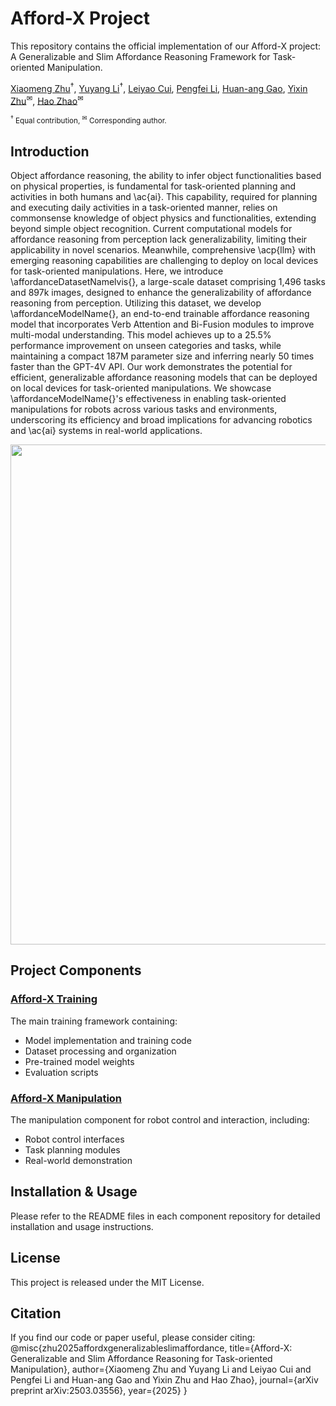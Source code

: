 # Afford-X Project

This repository contains the official implementation of our Afford-X project: A Generalizable and Slim Affordance Reasoning Framework for Task-oriented Manipulation.

[Xiaomeng Zhu]( )<sup>†</sup>, [Yuyang Li]( )<sup>†</sup>, [Leiyao Cui]( ), [Pengfei Li](), [Huan-ang Gao](), [Yixin Zhu](https://yzhu.io/)<sup>✉</sup>, [Hao Zhao](https://sites.google.com/view/fromandto)<sup>✉</sup>

<small><sup>†</sup> Equal contribution, <sup>✉</sup> Corresponding author.</small>

## Introduction
Object affordance reasoning, the ability to infer object functionalities based on physical properties, is fundamental for task-oriented planning and activities in both humans and \ac{ai}. This capability, required for planning and executing daily activities in a task-oriented manner, relies on commonsense knowledge of object physics and functionalities, extending beyond simple object recognition. Current computational models for affordance reasoning from perception lack generalizability, limiting their applicability in novel scenarios. Meanwhile, comprehensive \acp{llm} with emerging reasoning capabilities are challenging to deploy on local devices for task-oriented manipulations. Here, we introduce \affordanceDatasetNamelvis{}, a large-scale dataset comprising 1,496 tasks and 897k images, designed to enhance the generalizability of affordance reasoning from perception. Utilizing this dataset, we develop \affordanceModelName{}, an end-to-end trainable affordance reasoning model that incorporates Verb Attention and Bi-Fusion modules to improve multi-modal understanding. This model achieves up to a 25.5\% performance improvement on unseen categories and tasks, while maintaining a compact 187M parameter size and inferring nearly 50 times faster than the GPT-4V API. Our work demonstrates the potential for efficient, generalizable affordance reasoning models that can be deployed on local devices for task-oriented manipulations. We showcase \affordanceModelName{}'s effectiveness in enabling task-oriented manipulations for robots across various tasks and environments, underscoring its efficiency and broad implications for advancing robotics and \ac{ai} systems in real-world applications.

<p align="center"><img src="media/teaser.png" width="800" /></p>

## Project Components

### [Afford-X Training](https://github.com/ZhuXMMM/Afford-X)
The main training framework containing:
- Model implementation and training code
- Dataset processing and organization
- Pre-trained model weights
- Evaluation scripts

### [Afford-X Manipulation](https://github.com/YuyangLee/Afford-X-Manip)
The manipulation component for robot control and interaction, including:
- Robot control interfaces
- Task planning modules
- Real-world demonstration

## Installation & Usage
Please refer to the README files in each component repository for detailed installation and usage instructions.

## License
This project is released under the MIT License.

## Citation
If you find our code or paper useful, please consider citing:
@misc{zhu2025affordxgeneralizableslimaffordance,
      title={Afford-X: Generalizable and Slim Affordance Reasoning for Task-oriented Manipulation}, 
      author={Xiaomeng Zhu and Yuyang Li and Leiyao Cui and Pengfei Li and Huan-ang Gao and Yixin Zhu and Hao Zhao},
      journal={arXiv preprint arXiv:2503.03556},
      year={2025}
}